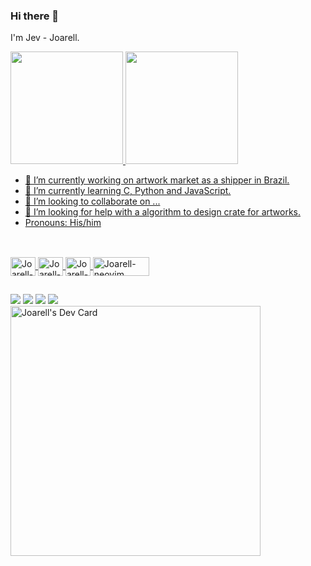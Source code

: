 ### Hi there 👋
I'm Jev - Joarell.
<div>
  <a href="https://github.com/Joarell">
  <img height="180em" src="https://github-readme-stats.vercel.app/api?username=joarell&show_icons=true&theme=dark&include_all_commits=true&count_private=true"/>
  <img height="180em" src="https://github-readme-stats.vercel.app/api/top-langs/?username=joarell&layout=compact&langs_conunt=16&theme=dark"/>
    
- 🔭 I’m currently working on artwork market as a shipper in Brazil.
- 🌱 I’m currently learning C, Python and JavaScript.
- 👯 I’m looking to collaborate on ...
- 🤔 I’m looking for help with a algorithm to design crate for artworks. 
- Pronouns: His/him

##
    
<div style="display: inline_block"><br>
  <img align="center" alt="Joarell-C" height="30" width="40" src="https://cdn.jsdelivr.net/gh/devicons/devicon/icons/c/c-original.svg"/>
  <img align="center" alt="Joarell-Python" height="30" width="40" src="https://cdn.jsdelivr.net/gh/devicons/devicon/icons/python/python-original.svg"/>
  <img align="center" alt="Joarell-JavaScript" height="30" width="40" src="https://cdn.jsdelivr.net/gh/devicons/devicon/icons/javascript/javascript-original.svg"/>
  <img align="center" alt="Joarell-neovim" height="30" width="90" src="https://img.shields.io/badge/NeoVim-%2357A143.svg?&style=for-the-badge&logo=neovim&logoColor=white"/>
</div>
    
##
 
<div>
  <a href="https://www.instagram.com/joarell/" target="_blank"><img src="https://img.shields.io/badge/Instagram-E4405F?style=for-the-badge&logo=instagram&logoColor=white"></a>
  <a href="https://soundcloud.com/joseph-joarel" target="_blank"><img src="https://img.shields.io/badge/SoundCloud-FF3300?style=for-the-badge&logo=soundcloud&logoColor=white"></a>
  <a href="https://discord.gg/352462972330967041" target="_blank"><img src="https://img.shields.io/badge/Discord-7289DA?style=for-the-badge&logo=discord&logoColor=white"></a>
  <a href="https://www.linkedin.com/in/souza5b74a121" target="_blank"><img src="https://img.shields.io/badge/LinkedIn-0077B5?style=for-the-badge&logo=linkedin&logoColor=white"></a>
  
</div>
<a href="https://app.daily.dev/Joarell"><img src="https://api.daily.dev/devcards/f00c8e8e286742448b86cf03ff5690a8.png?r=od3" width="400" alt="Joarell's Dev Card"/></a>
